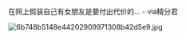 在网上假装自己有女朋友是要付出代价的... - via精分君

![6b748b5148e44202909971308b42d5e9.jpg](https://wxlzmt.github.io/cdn1/ext/qw/groups/20004/6b748b5148e44202909971308b42d5e9.jpg)
